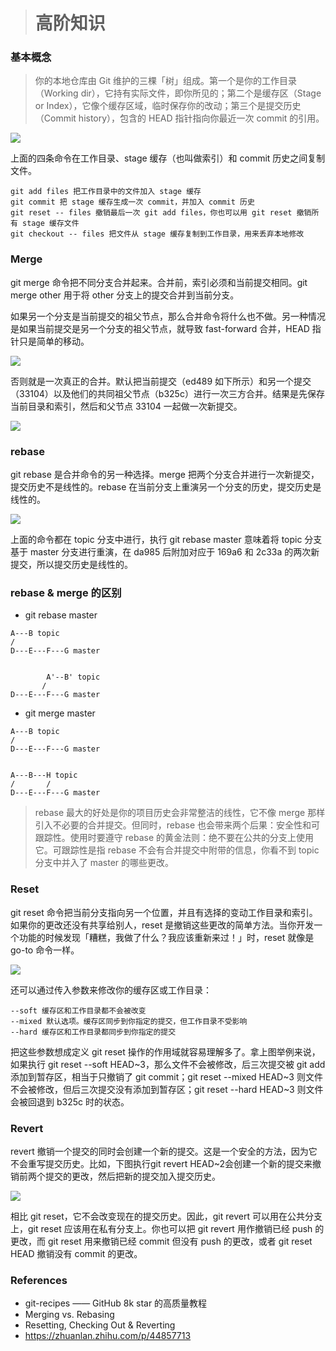 > # 高阶知识
### 基本概念
> 你的本地仓库由 Git 维护的三棵「树」组成。第一个是你的工作目录（Working dir），它持有实际文件，即你所见的；第二个是缓存区（Stage or Index），它像个缓存区域，临时保存你的改动；第三个是提交历史（Commit history），包含的 HEAD 指针指向你最近一次 commit 的引用。

![](../_media/merge01.jpg '')  

上面的四条命令在工作目录、stage 缓存（也叫做索引）和 commit 历史之间复制文件。
```
git add files 把工作目录中的文件加入 stage 缓存
git commit 把 stage 缓存生成一次 commit，并加入 commit 历史
git reset -- files 撤销最后一次 git add files，你也可以用 git reset 撤销所有 stage 缓存文件
git checkout -- files 把文件从 stage 缓存复制到工作目录，用来丢弃本地修改
```

### Merge

git merge 命令把不同分支合并起来。合并前，索引必须和当前提交相同。git merge other 用于将 other 分支上的提交合并到当前分支。

如果另一个分支是当前提交的祖父节点，那么合并命令将什么也不做。另一种情况是如果当前提交是另一个分支的祖父节点，就导致 fast-forward 合并，HEAD 指针只是简单的移动。

![](../_media/merge02.jpg)  

否则就是一次真正的合并。默认把当前提交（ed489 如下所示）和另一个提交（33104）以及他们的共同祖父节点（b325c）进行一次三方合并。结果是先保存当前目录和索引，然后和父节点 33104 一起做一次新提交。

![](../_media/merge03.jpg)

### rebase

git rebase 是合并命令的另一种选择。merge 把两个分支合并进行一次新提交，提交历史不是线性的。rebase 在当前分支上重演另一个分支的历史，提交历史是线性的。

![](../_media/rebase.jpg)

上面的命令都在 topic 分支中进行，执行 git rebase master 意味着将 topic 分支基于 master 分支进行重演，在 da985 后附加对应于 169a6 和 2c33a 的两次新提交，所以提交历史是线性的。

### rebase & merge 的区别

- git rebase master  

```
A---B topic
/
D---E---F---G master


        A'--B' topic
       /
D---E---F---G master
```
- git merge master
```
A---B topic
/
D---E---F---G master


A---B---H topic
/       /
D---E---F---G master
```
> rebase 最大的好处是你的项目历史会非常整洁的线性，它不像 merge 那样引入不必要的合并提交。但同时，rebase 也会带来两个后果：安全性和可跟踪性。使用时要遵守 rebase 的黄金法则：绝不要在公共的分支上使用它。可跟踪性是指 rebase 不会有合并提交中附带的信息，你看不到 topic 分支中并入了 master 的哪些更改。

### Reset

git reset 命令把当前分支指向另一个位置，并且有选择的变动工作目录和索引。如果你的更改还没有共享给别人，reset 是撤销这些更改的简单方法。当你开发一个功能的时候发现「糟糕，我做了什么？我应该重新来过！」时，reset 就像是 go-to 命令一样。

![](../_media/reset.jpg)

还可以通过传入参数来修改你的缓存区或工作目录：
```
--soft 缓存区和工作目录都不会被改变
--mixed 默认选项。缓存区同步到你指定的提交，但工作目录不受影响
--hard 缓存区和工作目录都同步到你指定的提交
```
把这些参数想成定义 git reset 操作的作用域就容易理解多了。拿上图举例来说，如果执行 git reset --soft HEAD~3，那么文件不会被修改，后三次提交被 git add 添加到暂存区，相当于只撤销了 git commit；git reset --mixed HEAD~3 则文件不会被修改，但后三次提交没有添加到暂存区；git reset --hard HEAD~3 则文件会被回退到 b325c 时的状态。

### Revert

revert 撤销一个提交的同时会创建一个新的提交。这是一个安全的方法，因为它不会重写提交历史。比如，下图执行git revert HEAD~2会创建一个新的提交来撤销前两个提交的更改，然后把新的提交加入提交历史。

![](../_media/revert.jpg)

相比 git reset，它不会改变现在的提交历史。因此，git revert 可以用在公共分支上，git reset 应该用在私有分支上。你也可以把 git revert 用作撤销已经 push 的更改，而 git reset 用来撤销已经 commit 但没有 push 的更改，或者 git reset HEAD 撤销没有 commit 的更改。

### References
- git-recipes —— GitHub 8k star 的高质量教程
- Merging vs. Rebasing
- Resetting, Checking Out & Reverting
- https://zhuanlan.zhihu.com/p/44857713
